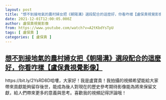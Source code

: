 ```yaml
---
layout: post
title: "想不到接地氣的農村婦女把《朝陽溝》選段配合的這麼好，你看咋樣【盧保貴視覺影像】"
date: 2021-12-01T12:00:05.000Z
author: 盧保貴視覺影像
from: https://www.youtube.com/watch?v=A2tKbdYsTpU
tags: [ 盧保貴 ]
categories: [ 盧保貴 ]
---
```

<!--1638360005000-->
[想不到接地氣的農村婦女把《朝陽溝》選段配合的這麼好，你看咋樣【盧保貴視覺影像】](https://www.youtube.com/watch?v=A2tKbdYsTpU)
------

<div>
https://bit.ly/2YsRD8D哈嘍，大家好！我是盧寶貴！我拍攝的視頻希望能給大家帶來貢獻能夠留存後世，能成為後人對現在的歷史參考期待影像能為將來保留文獻，給人們帶來更多的意義與思考。喜歡我的視頻記得評論哦！
</div>
